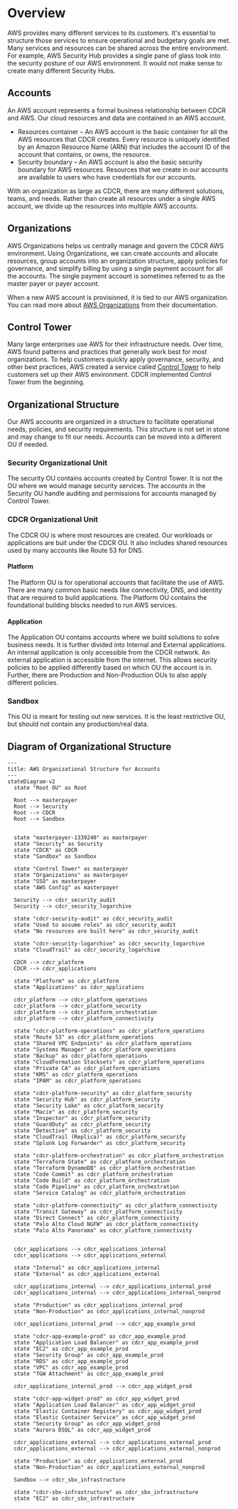 # Overview

AWS provides many different services to its customers. It's essential to structure those services to ensure operational and budgetary goals are met. Many services and resources can be shared across the entire environment. For example, AWS Security Hub provides a single pane of glass look into the security posture of our AWS environment. It would not make sense to create many different Security Hubs.

## Accounts

An AWS account represents a formal business relationship between CDCR and AWS. Our cloud resources and data are contained in an AWS account.

* Resources container – An AWS account is the basic container for all the AWS resources that CDCR creates. Every resource is uniquely identified by an Amazon Resource Name (ARN) that includes the account ID of the account that contains, or owns, the resource.
* Security boundary – An AWS account is also the basic security boundary for AWS resources. Resources that we create in our accounts are available to users who have credentials for our accounts.

With an organization as large as CDCR, there are many different solutions, teams, and needs. Rather than create all resources under a single AWS account, we divide up the resources into multiple AWS accounts.

## Organizations

AWS Organizations helps us centrally manage and govern the CDCR AWS environment. Using Organizations, we can create accounts and allocate resources, group accounts into an organization structure, apply policies for governance, and simplify billing by using a single payment account for all the accounts. The single payment account is sometimes referred to as the master payer or payer account.

When a new AWS account is provisioned, it is tied to our AWS organization. You can read more about [AWS Organizations](https://docs.aws.amazon.com/organizations/latest/userguide/orgs_introduction.html) from their documentation.

## Control Tower

Many large enterprises use AWS for their infrastructure needs. Over time, AWS found patterns and practices that generally work best for most organizations. To help customers quickly apply governance, security, and other best practices, AWS created a service called [Control Tower](https://docs.aws.amazon.com/controltower/latest/userguide/what-is-control-tower.html) to help customers set up their AWS environment. CDCR implemented Control Tower from the beginning.

## Organizational Structure

Our AWS accounts are organized in a structure to facilitate operational needs, policies, and security requirements. This structure is not set in stone and may change to fit our needs. Accounts can be moved into a different OU if needed.

### Security Organizational Unit
The security OU contains accounts created by Control Tower. It is not the OU where we would manage security services. The accounts in the Security OU handle auditing and permissions for accounts managed by Control Tower.

### CDCR Organizational Unit
The CDCR OU is where most resources are created. Our workloads or applications are buit under the CDCR OU. It also includes shared resources used by many accounts like Route 53 for DNS.

#### Platform
The Platform OU is for operational accounts that facilitate the use of AWS. There are many common basic needs like connectivity, DNS, and identity that are required to build applications. The Platform OU contains the foundational building blocks needed to run AWS services.

#### Application
The Application OU contains accounts where we build solutions to solve business needs. It is further divided into Internal and External applications. An internal application is only accessible from the CDCR network. An external application is accessible from the internet. This allows security policies to be applied differently based on which OU the account is in. Further, there are Production and Non-Production OUs to also apply different policies.

### Sandbox
This OU is meant for testing out new services. It is the least restrictive OU, but should not contain any production/real data.

## Diagram of Organizational Structure
``` mermaid
---
title: AWS Organizational Structure for Accounts
---
stateDiagram-v2
  state "Root OU" as Root

  Root --> masterpayer
  Root --> Security
  Root --> CDCR
  Root --> Sandbox
  

  state "masterpayer-1339240" as masterpayer
  state "Security" as Security
  state "CDCR" as CDCR
  state "Sandbox" as Sandbox

  state "Control Tower" as masterpayer
  state "Organizations" as masterpayer
  state "SSO" as masterpayer
  state "AWS Config" as masterpayer

  Security --> cdcr_security_audit
  Security --> cdcr_security_logarchive
  
  state "cdcr-security-audit" as cdcr_security_audit
  state "Used to assume roles" as cdcr_security_audit
  state "No resources are built here" as cdcr_security_audit

  state "cdcr-security-logarchive" as cdcr_security_logarchive
  state "CloudTrail" as cdcr_security_logarchive

  CDCR --> cdcr_platform
  CDCR --> cdcr_applications

  state "Platform" as cdcr_platform
  state "Applications" as cdcr_applications

  cdcr_platform --> cdcr_platform_operations
  cdcr_platform --> cdcr_platform_security
  cdcr_platform --> cdcr_platform_orchestration
  cdcr_platform --> cdcr_platform_connectivity
  
  state "cdcr-platform-operations" as cdcr_platform_operations
  state "Route 53" as cdcr_platform_operations
  state "Shared VPC Endpoints" as cdcr_platform_operations
  state "Systems Manager" as cdcr_platform_operations
  state "Backup" as cdcr_platform_operations
  state "CloudFormation Stacksets" as cdcr_platform_operations
  state "Private CA" as cdcr_platform_operations
  state "KMS" as cdcr_platform_operations
  state "IPAM" as cdcr_platform_operations

  state "cdcr-platform-security" as cdcr_platform_security
  state "Security Hub" as cdcr_platform_security
  state "Security Lake" as cdcr_platform_security
  state "Macie" as cdcr_platform_security
  state "Inspector" as cdcr_platform_security
  state "GuardDuty" as cdcr_platform_security
  state "Detective" as cdcr_platform_security
  state "CloudTrail (Replica)" as cdcr_platform_security
  state "Splunk Log Forwarder" as cdcr_platform_security

  state "cdcr-platform-orchestration" as cdcr_platform_orchestration
  state "Terraform State" as cdcr_platform_orchestration
  state "Terraform DynamoDB" as cdcr_platform_orchestration
  state "Code Commit" as cdcr_platform_orchestration
  state "Code Build" as cdcr_platform_orchestration
  state "Code Pipeline" as cdcr_platform_orchestration
  state "Service Catalog" as cdcr_platform_orchestration

  state "cdcr-platform-connectivity" as cdcr_platform_connectivity
  state "Transit Gateway" as cdcr_platform_connectivity
  state "Direct Connect" as cdcr_platform_connectivity
  state "Palo Alto Cloud NGFW" as cdcr_platform_connectivity
  state "Palo Alto Panorama" as cdcr_platform_connectivity


  cdcr_applications --> cdcr_applications_internal
  cdcr_applications --> cdcr_applications_external

  state "Internal" as cdcr_applications_internal
  state "External" as cdcr_applications_external

  cdcr_applications_internal --> cdcr_applications_internal_prod
  cdcr_applications_internal --> cdcr_applications_internal_nonprod

  state "Production" as cdcr_applications_internal_prod
  state "Non-Production" as cdcr_applications_internal_nonprod

  cdcr_applications_internal_prod --> cdcr_app_example_prod

  state "cdcr-app-example-prod" as cdcr_app_example_prod
  state "Application Load Balancer" as cdcr_app_example_prod
  state "EC2" as cdcr_app_example_prod
  state "Security Group" as cdcr_app_example_prod
  state "RDS" as cdcr_app_example_prod
  state "VPC" as cdcr_app_example_prod
  state "TGW Attachment" as cdcr_app_example_prod

  cdcr_applications_internal_prod --> cdcr_app_widget_prod

  state "cdcr-app-widget-prod" as cdcr_app_widget_prod
  state "Application Load Balancer" as cdcr_app_widget_prod
  state "Elastic Container Registery" as cdcr_app_widget_prod
  state "Elastic Container Service" as cdcr_app_widget_prod
  state "Security Group" as cdcr_app_widget_prod
  state "Aurora DSQL" as cdcr_app_widget_prod

  cdcr_applications_external --> cdcr_applications_external_prod
  cdcr_applications_external --> cdcr_applications_external_nonprod

  state "Production" as cdcr_applications_external_prod
  state "Non-Production" as cdcr_applications_external_nonprod

  Sandbox --> cdcr_sbx_infrastructure

  state "cdcr-sbx-infrastructure" as cdcr_sbx_infrastructure
  state "EC2" as cdcr_sbx_infrastructure
```